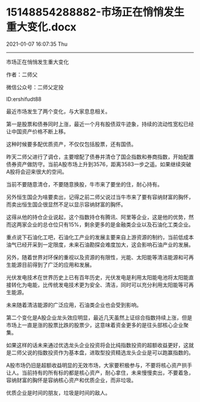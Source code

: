 # 15148854288882-市场正在悄悄发生重大变化.docx

2021-01-07 16:07:35 Thu

----

市场正在悄悄发生重大变化

作者：二师父

微信公众号：二师父定投

ID:ershifudt88

最近市场发生了两个变化，与大家息息相关。

第一是股票和债券同时上涨，最近一个月有股债双牛迹象，持续的流动性宽松已经让中国资产价格不断上移。

这种时候要多配优质资产，不仅仅包括股票，还有国债。

昨天二师父进行了调仓，主要增配了债券并清仓了国企指数和券商指数，开始配置债券资产做防守。当前A股市场上升到3576，距离3583一步之遥。如果继续突破A股将会迎来很大的空间。

当前不要随意清仓，不要随意换股，牛市来了要坐的住，耐心持有。

另外恒生国企为啥要卖出，记得之前二师父说过当牛市来了要有容纳财富的胸怀，而卖出恒生国企很显然不足以显示容纳财富的胸怀。

这得从他的持仓企业说起，这个指数持仓有腾讯、阿里等企业，这是他的优势，然而这两家企业的总仓位只有15%，剩余更多的是金融类企业以及石油化工类企业。

重点说下石油化工吧，石油化工产业的发展主要来自上游资源的制约，当前低成本油气已经开采到一定限度，未来石油勘探会难度加大，这会影响石油产业的发展。

另外，随着世界对环保的重视以及资源的有限性，光能、太阳能等清洁能源和可再生能源目前得到了广泛的应用和发展。

光伏发电技术在世界历史上已有百年历史，光伏发电是利用太阳能电池将太阳能直接转化为电能，比传统发电技术更为安全、清洁，同时可以充分利用太阳能等可再生能源。

未来随着清洁能源的广泛应用，石油类企业也会受到影响。

第二个变化是A股企业龙头效应明显，最近几天虽然上证综合指数持续上涨，但是市场上一直是涨的股票比跌的股票少，这意味着资金更多的是往头部核心企业聚集。

如果这样的话未来通过优选龙头企业投资将会比纯指数投资的超额收益更好，这就是二师父说的指数投资作为基本盘，进取型投资精选龙头企业是可以跑赢指数的。

A股市场仍旧是超额收益明显的无效市场，大家要积极参与，不要将核心资产拱手让人。当前持有的所有标的都是核心资产，耐心拿住，未来慢慢卖出，不要着急，容纳财富的胸怀是容纳核心资产和优质企业，而非垃圾。

优质企业是时间的朋友，垃圾是时间的敌人。

